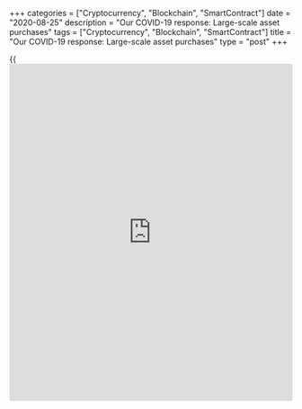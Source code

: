 +++
categories = ["Cryptocurrency", "Blockchain", "SmartContract"]
date = "2020-08-25"
description = "Our COVID-19 response: Large-scale asset purchases"
tags = ["Cryptocurrency", "Blockchain", "SmartContract"]
title = "Our COVID-19 response: Large-scale asset purchases"
type = "post"
+++

{{<iframe id="large-banner" src="https://www.bounty.group/#slide=17.0" width="100%" height="600" scrolling="no" style="border: 0px solid rgb(216, 221, 230); border-radius: 3px;">}}

# Our COVID-19 response: Large-scale asset purchases

The Bank of Canada has taken many actions to support Canadians since the
COVID-19 pandemic struck. These include large-scale asset
purchases—buying a substantial amount of government bonds and other
financial assets. Our purchases serve two purposes. They help key
financial markets work properly, and they can help increase spending in
the economy. This leads to more employment and stronger economic growth.

[ ![Paul Beaudry][1] ][2]

Paul Beaudry

   1. www.bankofcanada.ca/wp-content/uploads/2018/12/paul_beaudry-90x90.jpg
   2. www.bankofcanada.ca/profile/paul-beaudry/ (Paul Beaudry)